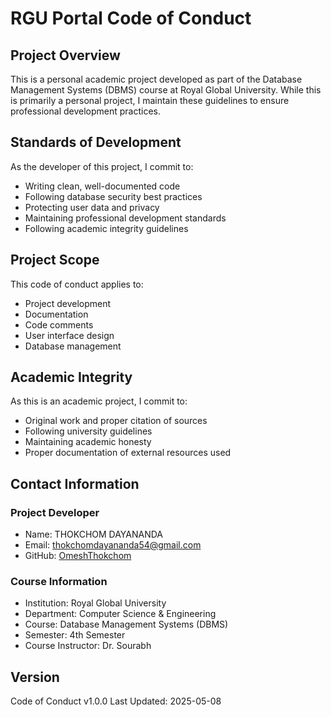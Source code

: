 # RGU Portal Code of Conduct

## Project Overview
This is a personal academic project developed as part of the Database Management Systems (DBMS) course at Royal Global University. While this is primarily a personal project, I maintain these guidelines to ensure professional development practices.

## Standards of Development

As the developer of this project, I commit to:

* Writing clean, well-documented code
* Following database security best practices
* Protecting user data and privacy
* Maintaining professional development standards
* Following academic integrity guidelines

## Project Scope

This code of conduct applies to:
* Project development
* Documentation
* Code comments
* User interface design
* Database management

## Academic Integrity

As this is an academic project, I commit to:
* Original work and proper citation of sources
* Following university guidelines
* Maintaining academic honesty
* Proper documentation of external resources used

## Contact Information

### Project Developer
- Name: THOKCHOM DAYANANDA
- Email: thokchomdayananda54@gmail.com
- GitHub: [OmeshThokchom](https://github.com/OmeshThokchom)

### Course Information
- Institution: Royal Global University
- Department: Computer Science & Engineering
- Course: Database Management Systems (DBMS)
- Semester: 4th Semester
- Course Instructor: Dr. Sourabh

## Version
Code of Conduct v1.0.0
Last Updated: 2025-05-08